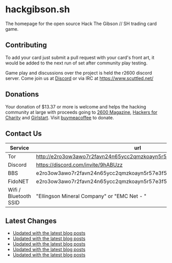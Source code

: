 # hackgibson.sh
The homepage for the open source Hack The Gibson // SH trading card game.


## Contributing

To add your card just submit a pull request with your card's front art, it would be added to the next run of set after community play testing.

Game play and discussions over the project is held the r2600 discord server. Come join us at [Discord](https://discord.com/invite/9hABUzz) or via IRC at https://www.scuttled.net/


## Donations

Your donation of $13.37 or more is welcome and helps the hacking community at large with proceeds going to [2600 Magazine](https://2600.com/), [Hackers for Charity](https://hackersforcharity.org) and [Girlstart](https://girlstart.org).  Visit [buymeacoffee](https://www.buymeacoffee.com/hackgibson.sh) to donate.


## Contact Us

Service | url
-|-
Tor | http://e2ro3ow3awo7r2favn24n65ycc2qmzkoayn5r57e3f56nvjwdcgg32ad.onion
Discord | https://discord.com/invite/9hABUzz
BBS | e2ro3ow3awo7r2favn24n65ycc2qmzkoayn5r57e3f56nvjwdcgg32ad.onion:23
FidoNET | e2ro3ow3awo7r2favn24n65ycc2qmzkoayn5r57e3f56nvjwdcgg32ad.onion:24554
Wifi / Bluetooth SSID | "Ellingson Mineral Company" or "EMC Net - <fidonet address>"

## Latest Changes
<!-- BLOG-POST-LIST:START -->
- [Updated with the latest blog posts](https://github.com/DFW2600/hackgibson.sh/commit/9f849b041f4e65e79d97f5f0fe72e7ccd4efcc0b)
- [Updated with the latest blog posts](https://github.com/DFW2600/hackgibson.sh/commit/58cc6df54affd09fc0686f9250cd989fa88843a7)
- [Updated with the latest blog posts](https://github.com/DFW2600/hackgibson.sh/commit/6a80be79ebd518f977207977e5ed15072b11ced6)
- [Updated with the latest blog posts](https://github.com/DFW2600/hackgibson.sh/commit/cccc893f3ce9682f2122466d1a4bc75a20149939)
- [Updated with the latest blog posts](https://github.com/DFW2600/hackgibson.sh/commit/5f2da00657eb89d58d3ca91526d0a5f3f7bae527)
<!-- BLOG-POST-LIST:END -->

